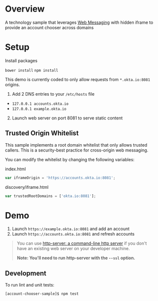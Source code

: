 # Overview

A technology sample that leverages [Web Messaging](https://html.spec.whatwg.org/multipage/comms.html#web-messaging) with hidden iframe to provide an account chooser across domains

# Setup

Install packages

`bower install`
`npm install`

This demo is currently coded to only allow requests from `*.okta.io:8081` origins.

1. Add 2 DNS entries to your `/etc/hosts` file
- `127.0.0.1 accounts.okta.io`
- `127.0.0.1 example.okta.io`
2. Launch web server on port 8081 to serve static content

## Trusted Origin Whitelist

This sample implements a root domain whitelist that only allows trusted callers.  This is a security-best practice for cross-origin web messaging.

You can modify the whitelist by changing the following variables:

index.html

```js
var iframeOrigin = 'https://accounts.okta.io:8081';
```

discovery/iframe.html

```js
var trustedRootDomains = ['okta.io:8081'];
```

# Demo

1. Launch `https://example.okta.io:8081` and add an account
2. Launch `https://accounts.okta.io:8081` and refresh accounts

> You can use [http-server: a command-line http server](https://github.com/indexzero/http-server) if you don't have an existing web server on your developer machine.
>
> **Note: You'll need to run http-server with the `--ssl` option.**

## Development

To run lint and unit tests:

```bash
[account-chooser-sample]$ npm test
```
